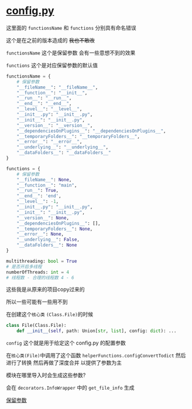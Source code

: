 # [config.py](../../core/config.py)

这里面的 `functionsName` 和 `functions` 分别具有命名错误

这个是在之前的版本造成的  ~~我也不敢改~~

`functionsName` 这个是保留参数 会有一些意想不到的效果

`functions` 这个是对应保留参数的默认值

```python
functionsName = {
    # 保留参数
    "__fileName__": "__fileName__",
    "__function__": "__init__",
    "__run__": "__run__",
    "__end__": "__end__",
    "__level__": "__level__",
    "__init__.py": "__init__.py",
    "__init__": "__init__.py",
    "__version__": "__version__",
    "__dependenciesOnPlugins__": "__dependenciesOnPlugins__",
    "__temporaryFolders__": "__temporaryFolders__",
    "__error__": "__error__",
    "__underlying__": "__underlying__",
    "__dataFolders__": "__dataFolders__"
}

functions = {
    # 保留参数
    "__fileName__": None,
    "__function__": "main",
    "__run__": True,
    "__end__": 'end',
    "__level__": -1,
    "__init__.py": "__init__.py",
    "__init__": "__init__.py",
    "__version__": None,
    "__dependenciesOnPlugins__": [],
    "__temporaryFolders__": None,
    "__error__": None,
    "__underlying__": False,
    "__dataFolders__": None
}

multithreading: bool = True
# 是否开启多线程
numberOfThreads: int = 4
# 线程数 - 合理的线程数 4 - 6

```


这些我是从原来的项目copy过来的 

所以一些可能有一些用不到


在创建这个`核心类` `(Class.File)`的时候

```python
class File(Class.File):
    def __init__(self, path: Union[str, list], config: dict): ...
```

`config` 这个就是用于给定这个 config.py 的配置参数 

在`核心类(File)`中调用了这个函数 `helperFunctions.configConvertTodict` 然后进行了转换 然后再做了深度合并 以提供了参数为主


模块在哪里导入时会生成这些参数?

会在 `decorators.InfoWrapper` 中的 `get_file_info` 生成

[保留参数](preserveParameters.md)
